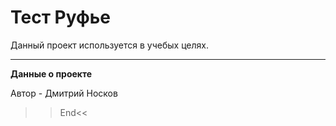 # Тест Руфье

Данный проект используется в учебых целях.

---
**Данные о проекте**

Автор - Дмитрий Носков

>>End<<
